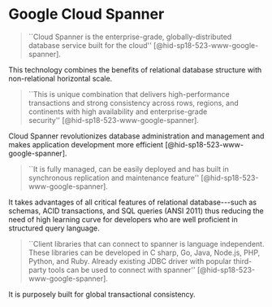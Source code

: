 Google Cloud Spanner
====================



> ``Cloud Spanner is the enterprise-grade, globally-distributed
> database service built for the
> cloud'' [@hid-sp18-523-www-google-spanner].

This
technology combines the benefits of relational database structure with
non-relational horizontal scale.

> ``This is unique combination that delivers high-performance
> transactions and strong consistency across rows, regions, and
> continents with high availability and enterprise-grade
> security'' [@hid-sp18-523-www-google-spanner].

Cloud
Spanner revolutionizes database administration and management and makes
application development more
efficient [@hid-sp18-523-www-google-spanner].

> ``It is fully managed, can be easily deployed and has built in
> synchronous replication and maintenance
> feature'' [@hid-sp18-523-www-google-spanner].

It takes
advantages of all critical features of relational database---such as
schemas, ACID transactions, and SQL queries (ANSI 2011) thus reducing
the need of high learning curve for developers who are well proficient
in structured query language.

> ``Client libraries that can connect to spanner is language
> independent. These libraries can be developed in C sharp, Go, Java,
> Node.js, PHP, Python, and Ruby. Already existing JDBC driver with
> popular third-party tools can be used to connect with
> spanner'' [@hid-sp18-523-www-google-spanner].

It is purposely built for global transactional consistency.
